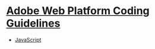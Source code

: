 [Adobe Web Platform Coding Guidelines](http://html.adobe.com)
=================

* [JavaScript](ihttps://github.com/adobe-webplatform/coding-guidelines/tree/master/javascript)
